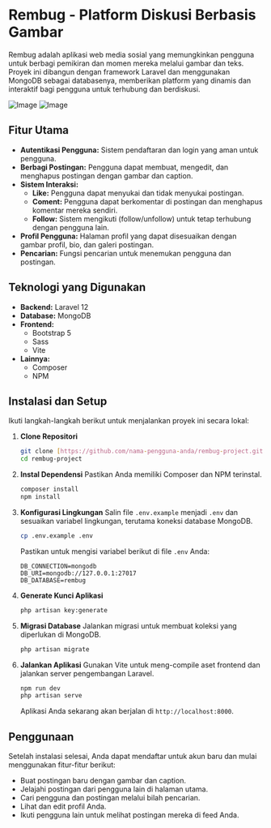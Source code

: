 # Rembug - Platform Diskusi Berbasis Gambar

Rembug adalah aplikasi web media sosial yang memungkinkan pengguna untuk berbagi pemikiran dan momen mereka melalui gambar dan teks. Proyek ini dibangun dengan framework Laravel dan menggunakan MongoDB sebagai databasenya, memberikan platform yang dinamis dan interaktif bagi pengguna untuk terhubung dan berdiskusi.

![Image](https://github.com/user-attachments/assets/cc53a2bd-9004-46f2-8787-47fe613cc86f)
![Image](https://github.com/user-attachments/assets/3fbd7e7c-ba75-44f3-a549-4dd00d57b954)

## Fitur Utama

* **Autentikasi Pengguna:** Sistem pendaftaran dan login yang aman untuk pengguna.
* **Berbagi Postingan:** Pengguna dapat membuat, mengedit, dan menghapus postingan dengan gambar dan caption.
* **Sistem Interaksi:**
    * **Like:** Pengguna dapat menyukai dan tidak menyukai postingan.
    * **Coment:** Pengguna dapat berkomentar di postingan dan menghapus komentar mereka sendiri.
    * **Follow:** Sistem mengikuti (follow/unfollow) untuk tetap terhubung dengan pengguna lain.
* **Profil Pengguna:** Halaman profil yang dapat disesuaikan dengan gambar profil, bio, dan galeri postingan.
* **Pencarian:** Fungsi pencarian untuk menemukan pengguna dan postingan.

## Teknologi yang Digunakan

* **Backend:** Laravel 12
* **Database:** MongoDB
* **Frontend:**
    * Bootstrap 5
    * Sass
    * Vite
* **Lainnya:**
    * Composer
    * NPM

## Instalasi dan Setup

Ikuti langkah-langkah berikut untuk menjalankan proyek ini secara lokal:

1.  **Clone Repositori**
    ```bash
    git clone [https://github.com/nama-pengguna-anda/rembug-project.git](https://github.com/nama-pengguna-anda/rembug-project.git)
    cd rembug-project
    ```

2.  **Instal Dependensi**
    Pastikan Anda memiliki Composer dan NPM terinstal.
    ```bash
    composer install
    npm install
    ```

3.  **Konfigurasi Lingkungan**
    Salin file `.env.example` menjadi `.env` dan sesuaikan variabel lingkungan, terutama koneksi database MongoDB.
    ```bash
    cp .env.example .env
    ```
    Pastikan untuk mengisi variabel berikut di file `.env` Anda:
    ```
    DB_CONNECTION=mongodb
    DB_URI=mongodb://127.0.0.1:27017
    DB_DATABASE=rembug
    ```

4.  **Generate Kunci Aplikasi**
    ```bash
    php artisan key:generate
    ```

5.  **Migrasi Database**
    Jalankan migrasi untuk membuat koleksi yang diperlukan di MongoDB.
    ```bash
    php artisan migrate
    ```

6.  **Jalankan Aplikasi**
    Gunakan Vite untuk meng-compile aset frontend dan jalankan server pengembangan Laravel.
    ```bash
    npm run dev
    php artisan serve
    ```

    Aplikasi Anda sekarang akan berjalan di `http://localhost:8000`.

## Penggunaan

Setelah instalasi selesai, Anda dapat mendaftar untuk akun baru dan mulai menggunakan fitur-fitur berikut:
* Buat postingan baru dengan gambar dan caption.
* Jelajahi postingan dari pengguna lain di halaman utama.
* Cari pengguna dan postingan melalui bilah pencarian.
* Lihat dan edit profil Anda.
* Ikuti pengguna lain untuk melihat postingan mereka di feed Anda.
